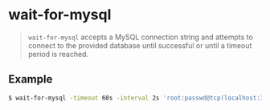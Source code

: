 # wait-for-mysql

> `wait-for-mysql` accepts a MySQL connection string and attempts to connect to the provided database until successful or until a timeout period is reached.

## Example

```bash
$ wait-for-mysql -timeout 60s -interval 2s 'root:passwd@tcp(localhost:3306)/my_db'
```
